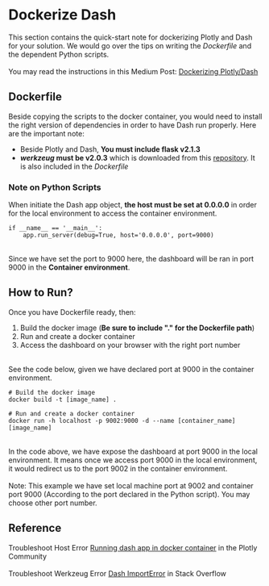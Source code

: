 # Dockerize Dash
This section contains the quick-start note for dockerizing Plotly and Dash for your solution. We would go over the tips on writing the <i>Dockerfile</i> and the dependent Python scripts.
<br><br>
You may read the instructions in this Medium Post: <a href="https://medium.com/@jjsham/dockerizing-plotly-dash-5c23009fc10b">Dockerizing Plotly/Dash</a>

## Dockerfile
Beside copying the scripts to the docker container, you would need to install the right version of dependencies in order to have Dash run properly. Here are the important note:
<ul>
	<li>Beside Plotly and Dash, <b>You must include flask v2.1.3</b></li>
	<li><b><i>werkzeug</i> must be v2.0.3</b> which is downloaded from this <a href="https://github.com/pallets/werkzeug/archive/refs/tags/2.0.3.tar.gz">repository</a>. It is also included in the <i>Dockerfile</i></li>
</ul>


### Note on Python Scripts
When initiate the Dash app object, <b>the host must be set at 0.0.0.0</b> in order for the local environment to access the container environment.

```
if __name__ == '__main__':
    app.run_server(debug=True, host='0.0.0.0', port=9000)
```
<br>
Since we have set the port to 9000 here, the dashboard will be ran in port 9000 in the <b>Container environment</b>.

## How to Run?
Once you have Dockerfile ready, then:
<ol>
	<li>Build the docker image (<b>Be sure to include "." for the Dockerfile path</b>)</li>
	<li>Run and create a docker container</li>
	<li>Access the dashboard on your browser with the right port number</li>
	</ol>
<br>
See the code below, given we have declared port at 9000 in the container environment.

```
# Build the docker image
docker build -t [image_name] .

# Run and create a docker container
docker run -h localhost -p 9002:9000 -d --name [container_name] [image_name]
```

<br>
In the code above, we have expose the dashboard at port 9000 in the local environment. It means once we access port 9000 in the local environment, it would redirect us to the port 9002 in the container environment.
<br><br>
Note: This example we have set local machine port at 9002 and container port 9000 (According to the port declared in the Python script). You may choose other port number.


## Reference
Troubleshoot Host Error <a href="https://community.plotly.com/t/running-dash-app-in-docker-container/16067">Running dash app in docker container</a> in the Plotly Community
<br><br>
Troubleshoot Werkzeug Error <a href="https://stackoverflow.com/questions/71654590/dash-importerror-cannot-import-name-get-current-traceback-from-werkzeug-debu">Dash ImportError</a> in Stack Overflow